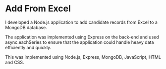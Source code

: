 # Add From Excel

I developed a Node.js application to add candidate records from Excel to a MongoDB database. 

The application was implemented using Express on the back-end and used async.eachSeries to ensure that the application could handle heavy data efficiently and quickly. 

This was implemented using Node.js, Express, MongoDB, JavaScript, HTML and CSS.
